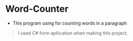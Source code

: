 # Word-Counter
 
- This program using for counting words in a paragraph
> I used C# form apllication when making this project.
